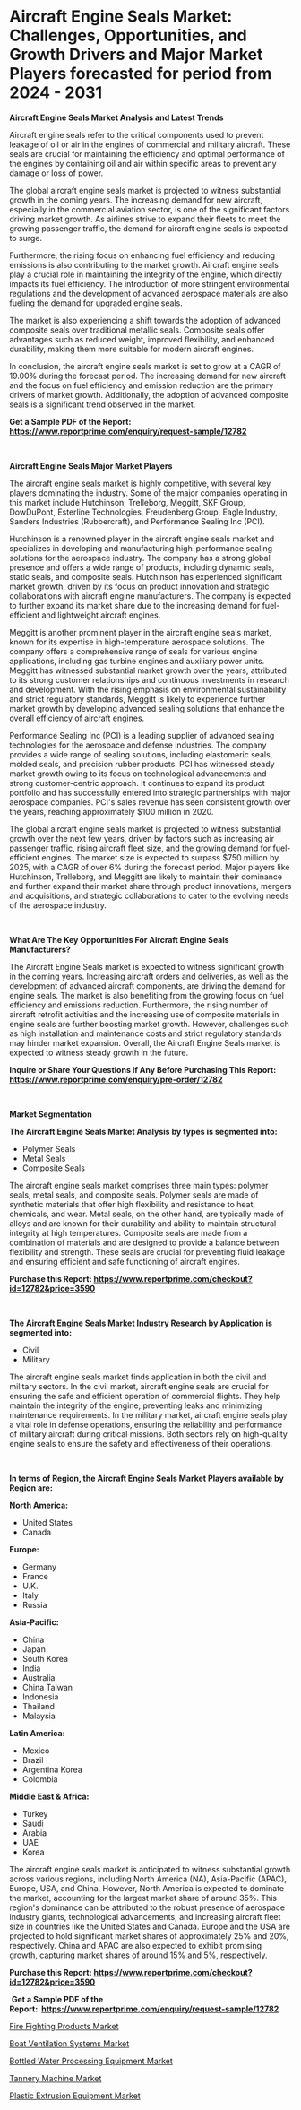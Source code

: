 <p><h1>Aircraft Engine Seals Market: Challenges, Opportunities, and Growth Drivers and Major Market Players forecasted for period from 2024 - 2031</h1></p><p><strong>Aircraft Engine Seals Market Analysis and Latest Trends</strong></p>
<p><p>Aircraft engine seals refer to the critical components used to prevent leakage of oil or air in the engines of commercial and military aircraft. These seals are crucial for maintaining the efficiency and optimal performance of the engines by containing oil and air within specific areas to prevent any damage or loss of power.</p><p>The global aircraft engine seals market is projected to witness substantial growth in the coming years. The increasing demand for new aircraft, especially in the commercial aviation sector, is one of the significant factors driving market growth. As airlines strive to expand their fleets to meet the growing passenger traffic, the demand for aircraft engine seals is expected to surge.</p><p>Furthermore, the rising focus on enhancing fuel efficiency and reducing emissions is also contributing to the market growth. Aircraft engine seals play a crucial role in maintaining the integrity of the engine, which directly impacts its fuel efficiency. The introduction of more stringent environmental regulations and the development of advanced aerospace materials are also fueling the demand for upgraded engine seals.</p><p>The market is also experiencing a shift towards the adoption of advanced composite seals over traditional metallic seals. Composite seals offer advantages such as reduced weight, improved flexibility, and enhanced durability, making them more suitable for modern aircraft engines.</p><p>In conclusion, the aircraft engine seals market is set to grow at a CAGR of 19.00% during the forecast period. The increasing demand for new aircraft and the focus on fuel efficiency and emission reduction are the primary drivers of market growth. Additionally, the adoption of advanced composite seals is a significant trend observed in the market.</p></p>
<p><strong>Get a Sample PDF of the Report:&nbsp; <a href="https://www.reportprime.com/enquiry/request-sample/12782">https://www.reportprime.com/enquiry/request-sample/12782</a></strong></p>
<p>&nbsp;</p>
<p><strong>Aircraft Engine Seals Major Market Players</strong></p>
<p><p>The aircraft engine seals market is highly competitive, with several key players dominating the industry. Some of the major companies operating in this market include Hutchinson, Trelleborg, Meggitt, SKF Group, DowDuPont, Esterline Technologies, Freudenberg Group, Eagle Industry, Sanders Industries (Rubbercraft), and Performance Sealing Inc (PCI).</p><p>Hutchinson is a renowned player in the aircraft engine seals market and specializes in developing and manufacturing high-performance sealing solutions for the aerospace industry. The company has a strong global presence and offers a wide range of products, including dynamic seals, static seals, and composite seals. Hutchinson has experienced significant market growth, driven by its focus on product innovation and strategic collaborations with aircraft engine manufacturers. The company is expected to further expand its market share due to the increasing demand for fuel-efficient and lightweight aircraft engines.</p><p>Meggitt is another prominent player in the aircraft engine seals market, known for its expertise in high-temperature aerospace solutions. The company offers a comprehensive range of seals for various engine applications, including gas turbine engines and auxiliary power units. Meggitt has witnessed substantial market growth over the years, attributed to its strong customer relationships and continuous investments in research and development. With the rising emphasis on environmental sustainability and strict regulatory standards, Meggitt is likely to experience further market growth by developing advanced sealing solutions that enhance the overall efficiency of aircraft engines.</p><p>Performance Sealing Inc (PCI) is a leading supplier of advanced sealing technologies for the aerospace and defense industries. The company provides a wide range of sealing solutions, including elastomeric seals, molded seals, and precision rubber products. PCI has witnessed steady market growth owing to its focus on technological advancements and strong customer-centric approach. It continues to expand its product portfolio and has successfully entered into strategic partnerships with major aerospace companies. PCI's sales revenue has seen consistent growth over the years, reaching approximately $100 million in 2020.</p><p>The global aircraft engine seals market is projected to witness substantial growth over the next few years, driven by factors such as increasing air passenger traffic, rising aircraft fleet size, and the growing demand for fuel-efficient engines. The market size is expected to surpass $750 million by 2025, with a CAGR of over 6% during the forecast period. Major players like Hutchinson, Trelleborg, and Meggitt are likely to maintain their dominance and further expand their market share through product innovations, mergers and acquisitions, and strategic collaborations to cater to the evolving needs of the aerospace industry.</p></p>
<p>&nbsp;</p>
<p><strong>What Are The Key Opportunities For Aircraft Engine Seals Manufacturers?</strong></p>
<p><p>The Aircraft Engine Seals market is expected to witness significant growth in the coming years. Increasing aircraft orders and deliveries, as well as the development of advanced aircraft components, are driving the demand for engine seals. The market is also benefiting from the growing focus on fuel efficiency and emissions reduction. Furthermore, the rising number of aircraft retrofit activities and the increasing use of composite materials in engine seals are further boosting market growth. However, challenges such as high installation and maintenance costs and strict regulatory standards may hinder market expansion. Overall, the Aircraft Engine Seals market is expected to witness steady growth in the future.</p></p>
<p><strong>Inquire or Share Your Questions If Any Before Purchasing This Report: <a href="https://www.reportprime.com/enquiry/pre-order/12782">https://www.reportprime.com/enquiry/pre-order/12782</a></strong></p>
<p>&nbsp;</p>
<p><strong>Market Segmentation</strong></p>
<p><strong>The Aircraft Engine Seals Market Analysis by types is segmented into:</strong></p>
<p><ul><li>Polymer Seals</li><li>Metal Seals</li><li>Composite Seals</li></ul></p>
<p><p>The aircraft engine seals market comprises three main types: polymer seals, metal seals, and composite seals. Polymer seals are made of synthetic materials that offer high flexibility and resistance to heat, chemicals, and wear. Metal seals, on the other hand, are typically made of alloys and are known for their durability and ability to maintain structural integrity at high temperatures. Composite seals are made from a combination of materials and are designed to provide a balance between flexibility and strength. These seals are crucial for preventing fluid leakage and ensuring efficient and safe functioning of aircraft engines.</p></p>
<p><strong>Purchase this Report:&nbsp;<a href="https://www.reportprime.com/checkout?id=12782&price=3590">https://www.reportprime.com/checkout?id=12782&price=3590</a></strong></p>
<p>&nbsp;</p>
<p><strong>The Aircraft Engine Seals Market Industry Research by Application is segmented into:</strong></p>
<p><ul><li>Civil</li><li>Military</li></ul></p>
<p><p>The aircraft engine seals market finds application in both the civil and military sectors. In the civil market, aircraft engine seals are crucial for ensuring the safe and efficient operation of commercial flights. They help maintain the integrity of the engine, preventing leaks and minimizing maintenance requirements. In the military market, aircraft engine seals play a vital role in defense operations, ensuring the reliability and performance of military aircraft during critical missions. Both sectors rely on high-quality engine seals to ensure the safety and effectiveness of their operations.</p></p>
<p>&nbsp;</p>
<p><strong>In terms of Region, the Aircraft Engine Seals Market Players available by Region are:</strong></p>
<p>
    <p> <strong> North America: </strong>
        <ul>
            <li>United States</li>
            <li>Canada</li>
        </ul>
        </p> 
    <p> <strong> Europe: </strong>
        <ul>
            <li>Germany</li>
            <li>France</li>
            <li>U.K.</li>
            <li>Italy</li>
            <li>Russia</li>
        </ul>
        </p> 
    <p> <strong> Asia-Pacific: </strong>
        <ul>
            <li>China</li>
            <li>Japan</li>
            <li>South Korea</li>
            <li>India</li>
            <li>Australia</li>
            <li>China Taiwan</li>
            <li>Indonesia</li>
            <li>Thailand</li>
            <li>Malaysia</li>
        </ul>
        </p> 
    <p> <strong> Latin America: </strong>
        <ul>
            <li>Mexico</li>
            <li>Brazil</li>
            <li>Argentina Korea</li>
            <li>Colombia</li>
        </ul>
        </p> 
    <p> <strong> Middle East & Africa: </strong>
        <ul>
            <li>Turkey</li>
            <li>Saudi</li>
            <li>Arabia</li>
            <li>UAE</li>
            <li>Korea</li>
        </ul>
    </p>
    </p>
<p><p>The aircraft engine seals market is anticipated to witness substantial growth across various regions, including North America (NA), Asia-Pacific (APAC), Europe, USA, and China. However, North America is expected to dominate the market, accounting for the largest market share of around 35%. This region's dominance can be attributed to the robust presence of aerospace industry giants, technological advancements, and increasing aircraft fleet size in countries like the United States and Canada. Europe and the USA are projected to hold significant market shares of approximately 25% and 20%, respectively. China and APAC are also expected to exhibit promising growth, capturing market shares of around 15% and 5%, respectively.</p></p>
<p><strong>Purchase this Report: <a href="https://www.reportprime.com/checkout?id=12782&price=3590">https://www.reportprime.com/checkout?id=12782&price=3590</a></strong></p>
<p>&nbsp;<strong>Get a Sample PDF of the Report:&nbsp;&nbsp;<a href="https://www.reportprime.com/enquiry/request-sample/12782">https://www.reportprime.com/enquiry/request-sample/12782</a></strong></p>
<p><strong></strong></p>
<p><p><a href="https://github.com/khayangel/Market-Research-Report-List-1/blob/main/fire-fighting-products-market.md">Fire Fighting Products Market</a></p><p><a href="https://github.com/bracarafogo/Market-Research-Report-List-1/blob/main/boat-ventilation-systems-market.md">Boat Ventilation Systems Market</a></p><p><a href="https://github.com/antony131rp/Market-Research-Report-List-1/blob/main/bottled-water-processing-equipment-market.md">Bottled Water Processing Equipment Market</a></p><p><a href="https://github.com/elizabethdagraca/Market-Research-Report-List-1/blob/main/tannery-machine-market.md">Tannery Machine Market</a></p><p><a href="https://github.com/lababdou/Market-Research-Report-List-1/blob/main/plastic-extrusion-equipment-market.md">Plastic Extrusion Equipment Market</a></p></p>